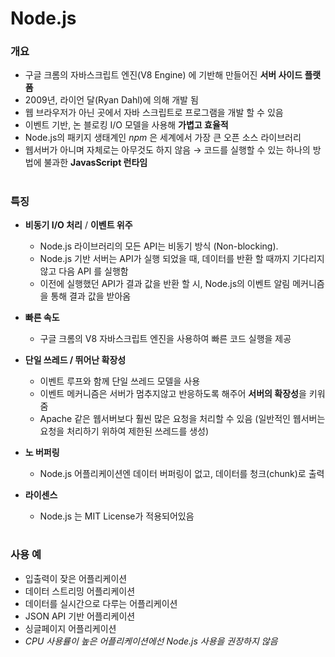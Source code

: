 # Node.js 

### 개요
 - 구글 크롬의 자바스크립트 엔진(V8 Engine) 에 기반해 만들어진 **서버 사이드 플랫폼** 
 - 2009년, 라이언 달(Ryan Dahl)에 의해 개발 됨 
 - 웹 브라우저가 아닌 곳에서 자바 스크립트로 프로그램을 개발 할 수 있음
 - 이벤트 기반, 논 블로킹 I/O 모델을 사용해 **가볍고 효율적**
 - Node.js의 패키지 생태계인 *npm* 은 세계에서 가장 큰 오픈 소스 라이브러리
 - 웹서버가 아니며 자체로는 아무것도 하지 않음 → 코드를 실행할 수 있는 하나의 방법에 불과한 **JavasScript 런타임** 

#
### 특징
 - **비동기 I/O 처리** / **이벤트 위주**
   - Node.js 라이브러리의 모든 API는 비동기 방식 (Non-blocking). 
   - Node.js 기반 서버는 API가 실행 되었을 때, 데이터를 반환 할 때까지 기다리지 않고 다음 API 를 실행함 
   - 이전에 실행했던 API가 결과 값을 반환 할 시, Node.js의 이벤트 알림 메커니즘을 통해 결과 값을 받아옴
	 
 - **빠른 속도**
   - 구글 크롬의 V8 자바스크립트 엔진을 사용하여 빠른 코드 실행을 제공
	 
 - **단일 쓰레드 / 뛰어난 확장성**
   - 이벤트 루프와 함께 단일 쓰레드 모델을 사용
   - 이벤트 메커니즘은 서버가 멈추지않고 반응하도록 해주어 **서버의 확장성**을 키워 줌 
   - Apache 같은 웹서버보다 훨씬 많은 요청을 처리할 수 있음 (일반적인 웹서버는 요청을 처리하기 위하여 제한된 쓰레드를 생성)
	  
 - **노 버퍼링**
   - Node.js 어플리케이션엔 데이터 버퍼링이 없고, 데이터를 청크(chunk)로 출력
	  
 - **라이센스**
   - Node.js 는 MIT License가 적용되어있음

#
### 사용 예
   - 입출력이 잦은 어플리케이션
   - 데이터 스트리밍 어플리케이션
   - 데이터를 실시간으로 다루는 어플리케이션
   - JSON API 기반 어플리케이션
   - 싱글페이지 어플리케이션
   - *CPU 사용률이 높은 어플리케이션에선 Node.js 사용을 권장하지 않음*
